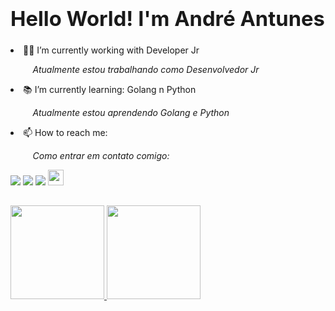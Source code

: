 ### <strong><h1> Hello World! I'm André Antunes </h1></strong>

<dl>
   <li>👨‍💻 I’m currently working with Developer Jr</li>
     <ul>&nbsp&nbsp&nbsp<i>Atualmente estou trabalhando como Desenvolvedor Jr</i></ul>
    <p> 
   <li>📚 I’m currently learning: Golang n Python</li>
      <ul>&nbsp&nbsp&nbsp<i>Atualmente estou aprendendo Golang e Python</i></ul>
  <p>
   <li>📫 How to reach me:</br></li>
     <ul>&nbsp&nbsp&nbsp<i>Como entrar em contato comigo:</i></ul>
</dl>
  
<div> 
  <a href="https://www.linkedin.com/in/andre-antunes-b22749b6/" target="_blank"><img src="https://img.shields.io/badge/LinkedIn-0077B5?style=for-the-badge&logo=linkedin&logoColor=white" target="_blank"></a>
  <a href="https://t.me/AndreLFA" target="_blank"><img src="https://img.shields.io/badge/Telegram-2CA5E0?style=for-the-badge&logo=telegram&logoColor=white" target="_blank"></a>
 	<a href="mailto:andre_lfa@outlook.com" target="_blank"><img src="https://img.shields.io/badge/Microsoft_Outlook-0078D4?style=for-the-badge&logo=outlook&logoColor=white" target="_blank"></a>
   <a href="https://web.dio.me/users/andre_lfa" target="_blank"><img src="https://hermes.digitalinnovation.one/assets/diome/logo.png" weight="25" height="25" target="_blank"></a>

##

<div>
  <a href="https://github.com/AndreAntunes23">
  <img height="150em" src="https://github-readme-stats.vercel.app/api?username=AndreAntunes23&show_icons=true&theme=chartreuse-dark&"/>
  <img height="150em" src="https://github-readme-stats.vercel.app/api/top-langs/?username=AndreAntunes23&layout=compact&langs_count=7&theme=chartreuse-dark"/>
</div>
<!-- <img src="https://komarev.com/ghpvc/?username=AndreAntunes23&color=green" alt="AndreAntunes23" /> -->
